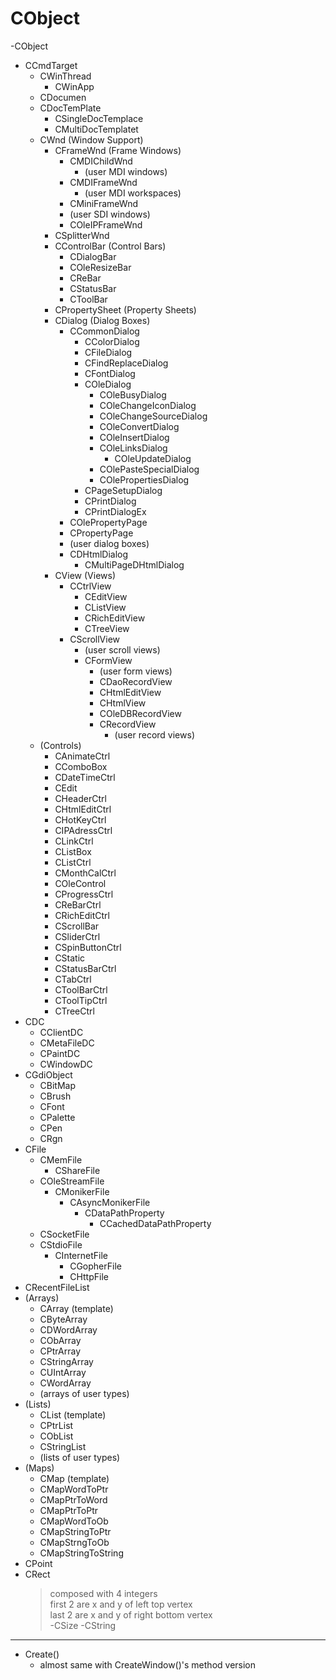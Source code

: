 # CObject

-CObject
  - CCmdTarget
    - CWinThread
      - CWinApp
    - CDocumen
    - CDocTemPlate
      - CSingleDocTemplace
      - CMultiDocTemplatet
    - CWnd (Window Support)
      - CFrameWnd (Frame Windows)
        - CMDIChildWnd
          - (user MDI windows)
        - CMDIFrameWnd
          - (user MDI workspaces)
        - CMiniFrameWnd
        - (user SDI windows)
        - COleIPFrameWnd
      - CSplitterWnd
      - CControlBar (Control Bars)
        - CDialogBar
        - COleResizeBar
        - CReBar
        - CStatusBar
        - CToolBar
      - CPropertySheet (Property Sheets)
      - CDialog (Dialog Boxes)
        - CCommonDialog
          - CColorDialog
          - CFileDialog
          - CFindReplaceDialog
          - CFontDialog
          - COleDialog
            - COleBusyDialog
            - COleChangeIconDialog
            - COleChangeSourceDialog
            - COleConvertDialog
            - COleInsertDialog
            - COleLinksDialog
              - COleUpdateDialog
            - COlePasteSpecialDialog
            - COlePropertiesDialog
          - CPageSetupDialog
          - CPrintDialog
          - CPrintDialogEx
        - COlePropertyPage
        - CPropertyPage
        - (user dialog boxes)
        - CDHtmlDialog
          - CMultiPageDHtmlDialog
      - CView (Views)
        - CCtrlView
          - CEditView
          - CListView
          - CRichEditView
          - CTreeView
        - CScrollView
          - (user scroll views)
          - CFormView
            - (user form views)
            - CDaoRecordView
            - CHtmlEditView
            - CHtmlView
            - COleDBRecordView
            - CRecordView
              - (user record views)
    - (Controls)
      - CAnimateCtrl
      - CComboBox
      - CDateTimeCtrl
      - CEdit
      - CHeaderCtrl
      - CHtmlEditCtrl
      - CHotKeyCtrl
      - CIPAdressCtrl
      - CLinkCtrl
      - CListBox
      - CListCtrl
      - CMonthCalCtrl
      - COleControl
      - CProgressCtrl
      - CReBarCtrl
      - CRichEditCtrl
      - CScrollBar
      - CSliderCtrl
      - CSpinButtonCtrl
      - CStatic
      - CStatusBarCtrl
      - CTabCtrl
      - CToolBarCtrl
      - CToolTipCtrl
      - CTreeCtrl
  - CDC
    - CClientDC
    - CMetaFileDC
    - CPaintDC
    - CWindowDC
  - CGdiObject
    - CBitMap
    - CBrush
    - CFont
    - CPalette
    - CPen
    - CRgn
  - CFile
    - CMemFile
      - CShareFile
    - COleStreamFile
      - CMonikerFile
        - CAsyncMonikerFile
          - CDataPathProperty
            - CCachedDataPathProperty
    - CSocketFile
    - CStdioFile
      - CInternetFile
        - CGopherFile
        - CHttpFile
  - CRecentFileList
  - (Arrays)
    - CArray (template)
    - CByteArray
    - CDWordArray
    - CObArray
    - CPtrArray
    - CStringArray
    - CUIntArray
    - CWordArray
    - (arrays of user types)
  - (Lists)
    - CList (template)
    - CPtrList
    - CObList
    - CStringList
    - (lists of user types)
  - (Maps)
    - CMap (template)
    - CMapWordToPtr
    - CMapPtrToWord
    - CMapPtrToPtr
    - CMapWordToOb
    - CMapStringToPtr
    - CMapStrngToOb
    - CMapStringToString
- CPoint
- CRect
  > composed with 4 integers    
  > first 2 are x and y of left top vertex    
  > last 2 are x and y of right bottom vertex    
-CSize
-CString
 
 - - - - - - - - - - - - - - - - - - - - - - - - - - - - - - - - - - - - - - - - - - - - - - - - - - - - - - - - - - - - - - - - - - - - - -

- Create()
  - almost same with CreateWindow()'s method version 
